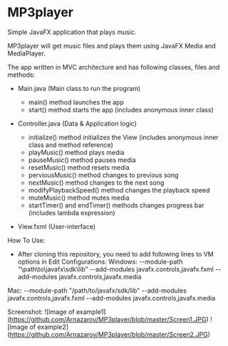 # MP3player
Simple JavaFX application that plays music.

MP3player will get music files and plays them using JavaFX Media and MediaPlayer.

The app written in MVC architecture and has following classes, files and methods: 
  - Main.java (Main class to run the program)
      - main() method launches the app
      - start() method starts the app (includes anonymous inner class)
  
  - Controller.java (Data & Application logic)
      - initialize() method initializes the View (includes anonymous inner class and method reference)
      - playMusic() method plays media
      - pauseMusic() method pauses media
      - resetMusic() method resets media
      - perviousMusic() method changes to previous song
      - nextMusic() method changes to the next song
      - modifyPlaybackSpeed() method changes the playback speed
      - muteMusic() method mutes media
      - startTimer() and endTimer() methods changes progress bar (includes lambda expression) 
 
 - View.fxml (User-interface)
 
How To Use:
 - After cloning this repository, you need to add following lines to VM options in Edit Configurations:
 Windows:
  --module-path
"\path\to\javafx\sdk\lib"
--add-modules
javafx.controls,javafx.fxml
--add-modules
javafx.controls,javafx.media 

 Mac:
 --module-path
"/path/to/javafx/sdk/lib"
--add-modules
javafx.controls,javafx.fxml
--add-modules
javafx.controls,javafx.media 
 
 Screenshot:
 ![Image of example1] (https://github.com/Arnazarov/MP3player/blob/master/Screen1.JPG)
 ![Image of example2] (https://github.com/Arnazarov/MP3player/blob/master/Screen2.JPG)

